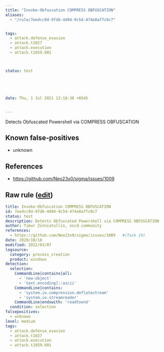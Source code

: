 ```yaml
---
title: "Invoke-Obfuscation COMPRESS OBFUSCATION"
aliases:
  - "/rule/7eedcc9d-9fdb-4d94-9c54-474e8affc0c7"


tags:
  - attack.defense_evasion
  - attack.t1027
  - attack.execution
  - attack.t1059.001



status: test





date: Thu, 1 Jul 2021 12:18:30 +0545


---
```


Detects Obfuscated Powershell via COMPRESS OBFUSCATION

<!--more-->


## Known false-positives

* unknown



## References

* https://github.com/Neo23x0/sigma/issues/1009


## Raw rule ([edit](https://github.com/SigmaHQ/sigma/edit/master/rules/windows/process_creation/proc_creation_win_invoke_obfuscation_via_compress.yml))
```yaml
title: Invoke-Obfuscation COMPRESS OBFUSCATION
id: 7eedcc9d-9fdb-4d94-9c54-474e8affc0c7
status: test
description: Detects Obfuscated Powershell via COMPRESS OBFUSCATION
author: Timur Zinniatullin, oscd.community
references:
  - https://github.com/Neo23x0/sigma/issues/1009   #(Task 19)
date: 2020/10/18
modified: 2022/03/07
logsource:
  category: process_creation
  product: windows
detection:
  selection:
    CommandLine|contains|all:
      - 'new-object'
      - 'text.encoding]::ascii'
    CommandLine|contains:
      - 'system.io.compression.deflatestream'
      - 'system.io.streamreader'
    CommandLine|endswith: 'readtoend'
  condition: selection
falsepositives:
  - unknown
level: medium
tags:
  - attack.defense_evasion
  - attack.t1027
  - attack.execution
  - attack.t1059.001

```
